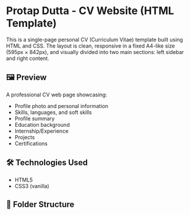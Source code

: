 # Protap Dutta - CV Website (HTML Template)

This is a single-page personal CV (Curriculum Vitae) template built using HTML and CSS. The layout is clean, responsive in a fixed A4-like size (595px × 842px), and visually divided into two main sections: left sidebar and right content.

## 🖼️ Preview
A professional CV web page showcasing:

- Profile photo and personal information
- Skills, languages, and soft skills
- Profile summary
- Education background
- Internship/Experience
- Projects
- Certifications

## 🛠️ Technologies Used

- HTML5
- CSS3 (vanilla)

## 📂 Folder Structure

